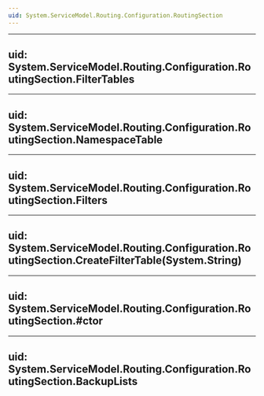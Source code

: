 ```yaml
---
uid: System.ServiceModel.Routing.Configuration.RoutingSection
---
```


---
uid: System.ServiceModel.Routing.Configuration.RoutingSection.FilterTables
---

---
uid: System.ServiceModel.Routing.Configuration.RoutingSection.NamespaceTable
---

---
uid: System.ServiceModel.Routing.Configuration.RoutingSection.Filters
---

---
uid: System.ServiceModel.Routing.Configuration.RoutingSection.CreateFilterTable(System.String)
---

---
uid: System.ServiceModel.Routing.Configuration.RoutingSection.#ctor
---

---
uid: System.ServiceModel.Routing.Configuration.RoutingSection.BackupLists
---
